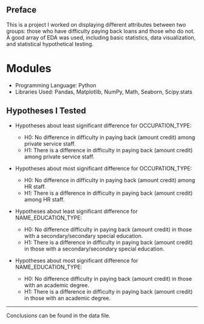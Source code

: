 ## Preface
This is a project I worked on displaying different attributes between two groups: those who have difficulty paying back loans and those who do not. A good array of EDA was used, including basic statistics, data visualization, and statistical hypothetical testing. 

# Modules
* Programming Language: Python
* Libraries Used: Pandas, Matplotlib, NumPy, Math, Seaborn, Scipy.stats

## Hypotheses I Tested
* Hypotheses about least significant difference for OCCUPATION_TYPE:
  * H0: No difference in difficulty in paying back (amount credit) among private service staff.
  * H1: There is a difference in difficulty in paying back (amount credit) among private service staff.

* Hypotheses about most significant difference for OCCUPATION_TYPE:
  * H0: No difference in difficulty in paying back (amount credit) among HR staff.
  * H1: There is a difference in difficulty in paying back (amount credit) among HR staff.

* Hypotheses about least significant difference for NAME_EDUCATION_TYPE:
  * H0: No difference difficulty in paying back (amount credit) in those with a secondary/secondary special education.
  * H1: There is a difference in difficulty in paying back (amount credit) in those with a secondary/secondary special education.

* Hypotheses about most significant difference for NAME_EDUCATION_TYPE:
  * H0: No difference difficulty in paying back (amount credit) in those with an academic degree.
  * H1: There is a difference in difficulty in paying back (amount credit) in those with an academic degree.
---
Conclusions can be found in the data file. 

